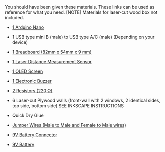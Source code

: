 You should have been given these materials. These links can be used as
reference for what you need.
  [NOTE] Materials for laser-cut wood box not included.

- [1 Arduino Nano](https://www.amazon.com/ELEGOO-Pre-soldered-ATmega-Compatible-Arduino/dp/B0D5LYFRQP?crid=W1GZ0OYSJY5R&dib=eyJ2IjoiMSJ9.hHw19IfVTc6lc5jxd302RnB0lK826JRQat8mDqpsfNintuHNCVNHO01sF_06r2bS-MZHrT-OKS1pgLJcOo49jMrc9S7Vk1ul9X8TbC3V1otxnJQBMhcOn0WNWv0dHG4tRiS10TbQgtHFulNMVJASmRCx74trHRQ_Jdn-uOt1DUjFNWrHzTNlHOiztAp08kCdKNA29d0eOiFWuTDbsIImBKzEb4L08Gqej9QgSx5gweY.Fmh8Hmds68jtq9UZlaeMh9CzLjYAy735zOFMMVjA4J4&dib_tag=se&keywords=Arduino+nano&qid=1741048516&sprefix=arduino+nano%2Caps%2C192&sr=8-1)

- 1 USB type mini B (male) to USB type A/C (male) (Depending on your
device)

- [1 Breadboard (82mm x 54mm x 9 mm)](https://www.amazon.com/Pcs-MCIGICM-Points-Solderless-Breadboard/dp/B07PCJP9DY?crid=378RVAVQW5HJJ&dib=eyJ2IjoiMSJ9.kysEkFuknSsx6HNYYlrkwUhq_a3nKPTugQRiE2mrxXvyZ_y0GL5P8clYtOgQK0yY9e9KNtU61lzGpfyRxiMVVlpYcK6IHgxg0lh6gln4IV935HWsrpa-oXVz3N3ZJMDXtveqp_hMqnPZ6YTf4K59V3dIb712M2Nilc3HifyyvbBIv0aVDCe2Yak8jNqEL9tS7ZKKhfeKzDgs5TlqIclR-S66ZeAF6I6is3VXE2UnEZs._-uAHAhIKRwJsHu8mznAF9-ABA89uZ-E8RnqySNBu5U&dib_tag=se&keywords=small+breadboard&qid=1741046574&sprefix=small+breadboar%2Caps%2C155&sr=8-6)

- [1 Laser Distance Measurement Sensor](https://www.amazon.com/Qoroos-Breakout-GY-VL53L0XV2-Distance-Measurement/dp/B0F1CXB42P/ref=sr_1_6?crid=2GPP1K75E6P01&dib=eyJ2IjoiMSJ9.tXitPslrZO4FhxbCKQReMVVB7NdoBKlHKVUtIozZQ7h7aMJcekLgYr5GqOw4_GeFXWdw1Atbu140GDH9R43bUXA_SuthbjoQpZ4bAvOAt_nFi0uiKnqbhBi_WMXlrUeuv4KfxKNZdfKxhUG_85aiVYcX7EkRdKzHIuivtv2AZ4KHPYZJ9SOgZncSFr3MGN8GB5MVuYgLL9HHLNuEX8lR9afqir6Eq3SgyrYcdfF3u3o.VYyL0UYjXqaZSvnKK5wScKZ6lEJ19IDU3tzpV14gTH8&dib_tag=se&keywords=laser%2Bdistance%2Bmeasurement%2Bsensor%2Barduino&qid=1752091197&sprefix=laser%2Bdistance%2Bmeasurement%2Bsensor%2Barduin%2Caps%2C176&sr=8-6&th=1)

- [1 OLED Screen](https://www.amazon.com/Hosyond-Display-Self-Luminous-Compatible-Raspberry/dp/B09C5K91H7/ref=sr_1_4?crid=2HW9OZZB2O5HX&dib=eyJ2IjoiMSJ9.FgsyN-p9btDlxidPTK0VovgAmyD-4kZU00PHHOm29wD98XT_bJI91x2eR2brfyAXep6nS9TEzFlAt1VRr2yABvqErx2-FVaJF0lBPWTOJK-OmOQ2aYOurX703grz_APNcNneqqq0NpBfyqcJeqkOJ7sBmT1Y_cYHO3QLata4gxb8_efGsby6TIN2vN0ldhayEHyzilTH4SX9fIQR_nQql3fJ1OPmDnhHnaUYnurzN4o.xuX6HsUXZAIxtgvXv6c_y6kflwBTYgqlDLYzvhoiLCQ&dib_tag=se&keywords=I2C%2BLCD&qid=1750974681&sprefix=i2c%2Blcd%2Caps%2C135&sr=8-4&th=1)

- [1 Electronic Buzzer](https://www.amazon.com/Stemedu-Decibel-Sounder-Electronic-Continuous/dp/B096P5K9W1/ref=sr_1_4?crid=2OXQQ9DJ3OVS8&dib=eyJ2IjoiMSJ9.tjOxNVfzN_CSWZK4ATFacBy8Ym_-yq42eGPUIP7wjru_l2_mYpZ0S7Evjff7zY6KkRhbhMGrmjFCGhhtnLtIVwPtrlCUoPrAdFiHeZ0i-0phT25AqPsGNeMwo0mYQ24ln6zLj57sze-wntQCW5JYzRUmQQtau3z2q2R3an9vb2YgegOepf6cJpHaJpqWS6MivevAvIWoSSIjM0tNruKmcZS6bDAMlJKvImkY_BT5Owk.JX30wk5mfADnc4_AzjRy56VEyEunZk9J2yV-53TSNuM&dib_tag=se&keywords=arduino+electronic+buzzer&qid=1752091633&sprefix=arudiono+electronic+buzzer%2Caps%2C163&sr=8-4)

- [2 Resistors (220 Ω)](https://www.amazon.com/EDGELEC-Resistor-Tolerance-Multiple-Resistance/dp/B07QK9ZBVZ/ref=sr_1_1_sspa?crid=3L7A313P1EVBE&dib=eyJ2IjoiMSJ9.pq8IXZtwkjU13efAoUQ012KAyknNA0lTscBiHFNwGQekq-RrYnrC_mCNun-qEWwPOIekR6BpLTO6sRi29VGe-O2PM200OC59komwtilpmTM-lQl_Fboxbha2-WxXt54LzTC4PZW4wqHd34nhociNF84VoIUckOFZ-i-aBCSRFzNwvbG_YXstUNx0Lwt77m9nFiNBY07z_7kQl3Sn81B84-3ZaOXVGmYlO-IDYxzWtb8.WH9y1qv5ZjVmkeg-JLq5O08DRwiNQzmY5-awUmMKTns&dib_tag=se&keywords=220%2Bohm%2Bresistor&qid=1752091736&sprefix=220%2Bohm%2Bre%2Caps%2C248&sr=8-1-spons&sp_csd=d2lkZ2V0TmFtZT1zcF9hdGY&th=1)

- 6 Laser-cut Plywood walls (front-wall with 2 windows, 2 identical sides, top side, bottom side) SEE INKSCAPE INSTRUCTIONS

- Quick Dry Glue

- [Jumper Wires (Male to Male and Female to Male wires)](https://www.amazon.com/Elegoo-EL-CP-004-Multicolored-Breadboard-arduino/dp/B01EV70C78?crid=1BP32LNFDUKCN&dib=eyJ2IjoiMSJ9.tjHxIQLJsk16_0YVtUGN6Tqnr8euWNsWVjpSaq5RQkbzkWrZ9zwE7F8lZo2IcDLpdQRll4Bkon1oTzbds_Od982O22Niu0TKLICq057pweR7M3NVbZ-X_-OezYfaY7nBWGJ-GQa_naxmqgVMSf2d_xnXFvmlUTbNnITrDRK_fgA8mexZvpn6RxxKadM-YvvEP3ZcYLi3adwkGFnmVv2qN_9mPDOV7IWfEJTshoQdrmo.PrgkOznL66riRnnofBldUjS5hZ-1QF3yfmJkCv5dMhQ&dib_tag=se&keywords=jumper+cable+breadboard&qid=1741048457&sprefix=jumper+cable+breaboar%2Caps%2C248&sr=8-3)

- [9V Battery Connector](https://www.amazon.com/Battery-Connector-Plastic-Experiment-Equipment/dp/B08SL9X2YC/ref=sr_1_1_sspa?crid=169Y0STEMUUU5&dib=eyJ2IjoiMSJ9.lrvdqNYrwtnnoUa2K5IvkDcaFevI593YJxaR-4g4tubqZzfYzswXn1CZH_00MdSZ_Ptu-K4pbwMHh_RQRAcoM-nZS3Dl2vdKl-iE9SnA9W9NWL3FVymRdcE-xgCZd1Ufk_U5eid8i_f0clYsV47Pm0ieQ_Bm2w9VzeaZrcUDKJl3pYFLAyFgMU1BTgaK-Je0GjNSdLZvUNJPZQLz_Df9LcabCmmhuAbAqBg2BfyOo6Y.WpODyAfrat56QyoO4JDt0JQ_5A4_I_VhwBJNydTUOeQ&dib_tag=se&keywords=9%2Bvolt%2Bbattery%2Bconnector&qid=1752475136&sprefix=9%2Bvolt%2Bbattery%2Bcannecot%2Caps%2C159&sr=8-1-spons&sp_csd=d2lkZ2V0TmFtZT1zcF9hdGY&th=1)

- [9V Battery](https://www.amazon.com/Energizer-Alkaline-Volt-Battery-2-Count/dp/B004R16728/ref=sr_1_8?crid=T0EJIOF5M8DZ&dib=eyJ2IjoiMSJ9.8xIC2eXJTnIdYA30fCJOn1bbvj6KHvNx7RWtFZC-lW1_GidprGoWDUP5IUOK0SK_6ybt3o2FGBqcIXGMuHhsheXoxKNwwIFOt5uZz8SszonK39vs10JXclZHDzDHYlIJos7lCvixNk9SOubrQOsXQIDIXDiddLQnEXh3Vbnbo1UVqRPhAmQTNFHLesF-82NTGS04lOtKGyg2-tVpNdCIGZ7eILjUV9DU--4RIc9z-I19xTefrBD9K-KIu_KgmUtEGQs8uEEMml-p1xX0op7yfkY0nWLgoG8C6uLS276dRA0.DJsFevbvlo_V52aYrGAF0VPKFgfN_XQ7lonUiX4I8vs&dib_tag=se&keywords=9%2Bvolt%2Bbattery&qid=1752476335&sprefix=9%2Bvolt%2Bbattery%2Caps%2C216&sr=8-8&th=1)
